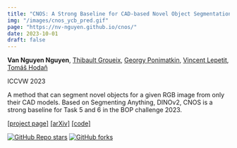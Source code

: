 ```yaml
---
title: "CNOS: A Strong Baseline for CAD-based Novel Object Segmentation"
img: "/images/cnos_ycb_pred.gif"
page: "https://nv-nguyen.github.io/cnos/"
date: 2023-10-01
draft: false
---
```

**Van Nguyen Nguyen**, [Thibault Groueix](http://imagine.enpc.fr/~groueixt/), [Georgy Ponimatkin](https://ponimatkin.github.io/), [Vincent Lepetit](https://vincentlepetit.github.io/), [Tomáš Hodaň](https://thodan.github.io/)

ICCVW 2023 
 
A method that can segment novel objects for a given RGB image from only their CAD models. Based on Segmenting Anything, DINOv2, CNOS is a strong baseline for Task 5 and 6 in the BOP challenge 2023.

[[project page]](https://nv-nguyen.github.io/cnos/)   [[arXiv]](https://arxiv.org/abs/2307.11067)   [[code]](https://github.com/nv-nguyen/cnos)

<div style="text-align: left; margin-left: 0; padding: 0;">

[![GitHub Repo stars](https://img.shields.io/github/stars/nv-nguyen/cnos?style=social)](https://github.com/nv-nguyen/cnos/stargazers)
[![GitHub forks](https://img.shields.io/github/forks/nv-nguyen/cnos?style=social)](https://github.com/nv-nguyen/cnos/network/members)

</div>